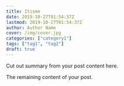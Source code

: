```yaml
---
title: Itisme
date: 2019-10-27T01:54:37Z
lastmod: 2019-10-27T01:54:37Z
author: Author Name
cover: /img/cover.jpg
categories: ["category1"]
tags: ["tag1", "tag2"]
draft: true
---
```


Cut out summary from your post content here.

<!--more-->

The remaining content of your post.
